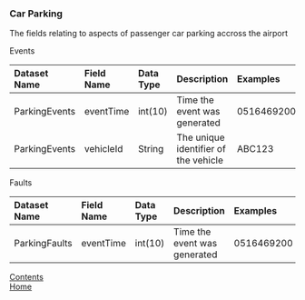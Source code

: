 ### Car Parking

The fields relating to aspects of passenger car parking accross the airport

Events

| Dataset Name  | Field Name  | Data Type | Description | Examples |
|:--------------|:------------|:----------|:------------|:---------|
|ParkingEvents|eventTime|int(10)|Time the event was generated|0516469200|
|ParkingEvents|vehicleId|String|The unique identifier of the vehicle| ABC123 |

Faults

| Dataset Name  | Field Name  | Data Type | Description | Examples |
|:--------------|:------------|:----------|:------------|:---------|
|ParkingFaults|eventTime|int(10)|Time the event was generated|0516469200|






[Contents](./contents.md)<br />
[Home](./)
